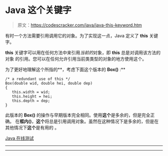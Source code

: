 # Java 这个关键字

> 原文：<https://codescracker.com/java/java-this-keyword.htm>

有时一个方法需要引用调用它的对象。为了实现这一点，Java 定义了 **this** 关键字。

**this** 关键字可以用在任何方法中来引用*当前的*对象，即 **this** 总是对调用该方法的对象 的引用。您可以在任何允许引用当前类类型的对象的地方使用这个。

为了更好地理解这个所指的**，考虑下面这个版本的 **Box()** :**

```
/* a redundant use of this */
Box(double wid, double hei, double dep)
{
   this.width = wid;
   this.height = hei;
   this.depth = dep;
}
```

此版本的 **Box()** 的操作与早期版本完全相同。使用**这个**是多余的，但是完全正确。 在**框内()**，**这个**将总是引用调用对象。虽然在这种情况下是多余的，但是在其他情况下**这个**是有用的 。

[Java 在线测试](/exam/showtest.php?subid=1)

* * *

* * *